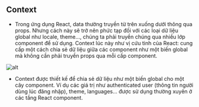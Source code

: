 ## Context

- Trong ứng dụng React, data thường truyền từ trên xuống dưới thông qua props. Nhưng cách này sẽ trở nên phức tạp đối với các loại dữ liệu global như locale, theme…, chúng ta phải truyền chúng qua nhiều lớp component để sử dụng. Context lúc này như vị cứu tinh của React: cung cấp một cách chia sẻ dữ liệu giữa các component như một biến global mà không cần phải truyền props qua mỗi cấp component.

![alt](https://wiki.tino.org/wp-content/uploads/2021/10/context-react-idea.drawio.png)

 - Context được thiết kế để chia sẻ dữ liệu như một biến global cho một cây component. Ví dụ các giá trị như authenticated user (thông tin người dùng lúc đăng nhập), theme, languages… được sử dụng thường xuyên ở các tầng React component.
